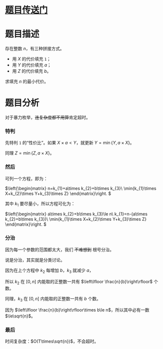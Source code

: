 # [题目传送门](https://www.luogu.com.cn/problem/AT_arc139_b)
# 题目描述
存在整数 $n$，有三种拼接方式。
+ 用 $X$ 的代价填充 `1`；
+ 用 $Y$ 的代价填充 $a$；
+ 用 $Z$ 的代价填充 $b$。

求填充 $n$ 的最小代价。

# 题目分析
对于暴力枚举，~~连复杂度都不用算~~肯定超时。

### 特判
先特判 `1` 的“性价比”。如果 $X\times a<Y$，就更新 $Y=\min\{Y,a\times X\}$。

同理 $Z=\min\{Z,a\times X\}$。
### 然后
可列一个方程，即为：

$\left\{\begin{matrix} 
  n=k_{1}+a\times k_{2}+b\times k_{3}\\
  \min\{k_{1}\times X+k_{2}\times Y+k_{3}\times Z\}
\end{matrix}\right. $

其中 $k_{1}$ 要尽量小，所以方程可化为：

$\left\{\begin{matrix} 
  a\times k_{2}+b\times k_{3}\le n\\
  k_{1}=n-(a\times k_{2}+b\times k_{3})\\
  \min\{k_{1}\times X+k_{2}\times Y+k_{3}\times Z\}
\end{matrix}\right. $
### 分治
因为每一个参数的范围都太大，我们 ~~不难想到~~ 根号分治。

说是分治，其实就是分类讨论。

因为在上个方程中 $k_{2}$ 每增加 $b$，$k_{3}$ 就减少 $a$，

所以 $k_{2}$ 在 $\left [0,n\right]$ 内能取的正整数一共有 $\left\lfloor \frac{n}{b}\right\rfloor$ 个数。

同理，$k_{3}$ 在 $\left [0,n\right]$ 内能取的正整数一共有 $b$ 个数。

因为 $\left\lfloor \frac{n}{b}\right\rfloor\times b\le n$，所以其中必有一数 $\le\sqrt{n}$。
### 最后
时间复杂度：$O(T\times\sqrt{n})$，不会超时。